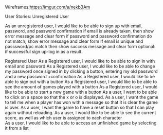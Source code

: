 Wireframes:https://imgur.com/a/nekb3Am



User Stories:
Unregistered User

  As an unregistered user, I would like to be able to sign up with email, password, and password confirmation
    if email is already taken, then show error message and clear form
    if password and password confirmation do not match, show error message and clear form
    if email is unique and passsword/pc match then show success message and clear form
    optional: if successful sign up-log in as a result.


  Registered User
    As a Registered user, I would like to be able to sign in with email and password
    As a Registered user, I would like to be able to change my password once signed in by   clicking a button, entering my old password and a new password +confirmation
    As a Registered user, I would like to be able to sign out with a button
    As a Registered user, I would like to be able to see the amount of games played with a button
    As a Registered user, I would like to be able to start a new game with a button
      As a user, I want to be able to click on a space so that the x or o is displayed.
      As a user, I want the game to tell me when a player has won with a message so that it is clear the game is over.
      As a user, I want the game to have a reset button so that I can play again without reloading.
      As a user, I would like to be able to see the current score, as well as which user is assigned to each character  
      As a user, I would like to be able to access an unfinished game by selecting it from a list
